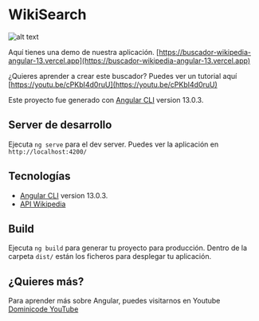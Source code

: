 # WikiSearch

![alt text](https://i.ibb.co/sWL2nYc/Screenshot-2021-12-01-at-17-09-55.png)

Aquí tienes una demo de nuestra aplicación. [https://buscador-wikipedia-angular-13.vercel.app](https://buscador-wikipedia-angular-13.vercel.app)

¿Quieres aprender a crear este buscador? Puedes ver un tutorial aquí [https://youtu.be/cPKbI4d0ruU](https://youtu.be/cPKbI4d0ruU)

Este proyecto fue generado con [Angular CLI](https://github.com/angular/angular-cli) version 13.0.3.

## Server de desarrollo

Ejecuta `ng serve` para el dev server. Puedes ver la aplicación en `http://localhost:4200/`

## Tecnologías

- [Angular CLI](https://github.com/angular/angular-cli) version 13.0.3.
- [API Wikipedia](https://www.mediawiki.org/wiki/API:Tutorial#A_simple_query)

## Build

Ejecuta `ng build` para generar tu proyecto para producción.
Dentro de la carpeta `dist/` están los ficheros para desplegar tu aplicación.

## ¿Quieres más?

Para aprender más sobre Angular, puedes visitarnos en Youtube [Dominicode YouTube](https://www.youtube.com/c/dominicode)
